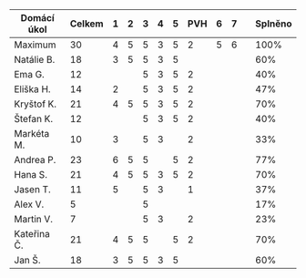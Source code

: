 | Domácí úkol | Celkem | 1 | 2 | 3 | 4 | 5 | PVH | 6 | 7 |   | Splněno |
|-------------|--------|---|---|---|---|---|-----|---|---|---|---------|
| Maximum     | 30     | 4 | 5 | 5 | 3 | 5 | 2   | 5 | 6 |   | 100%    |
| Natálie B.  | 18     | 3 | 5 | 5 | 3 | 5 |     |   |   |   | 60%     |
| Ema G.      | 12     |   |   | 5 | 3 | 5 | 2   |   |   |   | 40%     |
| Eliška H.   | 14     | 2 |   | 5 | 3 | 5 | 2   |   |   |   | 47%     |
| Kryštof K.  | 21     | 4 | 5 | 5 | 3 | 5 | 2   |   |   |   | 70%     |
| Štefan K.   | 12     |   |   | 5 | 3 | 5 | 2   |   |   |   | 40%     |
| Markéta M.  | 10     | 3 |   | 5 | 3 |   | 2   |   |   |   | 33%     |
| Andrea P.   | 23     | 6 | 5 | 5 |   | 5 | 2   |   |   |   | 77%     |
| Hana S.     | 21     | 4 | 5 | 5 | 3 | 5 | 2   |   |   |   | 70%     |
| Jasen T.    | 11     | 5 |   | 5 | 3 |   | 1   |   |   |   | 37%     |
| Alex V.     | 5      |   |   | 5 |   |   |     |   |   |   | 17%     |
| Martin V.   | 7      |   |   | 5 | 3 |   | 2   |   |   |   | 23%     |
| Kateřina Č. | 21     | 4 | 5 | 5 |   | 5 | 2   |   |   |   | 70%     |
| Jan Š.      | 18     | 3 | 5 | 5 | 3 | 5 |     |   |   |   | 60%     |
